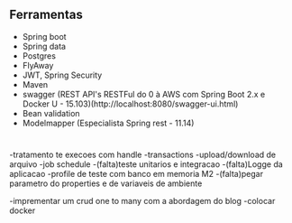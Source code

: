 ## Ferramentas
- Spring boot 
- Spring data 
- Postgres
- FlyAway
- JWT, Spring Security
- Maven
- swagger (REST API's RESTFul do 0 à AWS com Spring Boot 2.x e Docker U - 15.103)(http://localhost:8080/swagger-ui.html)
- Bean validation
- Modelmapper   (Especialista Spring rest - 11.14)

# 
-tratamento te execoes com handle
-transactions 
-upload/download de arquivo
-job schedule
-(falta)teste unitarios e integracao
-(falta)Logge da aplicacao
-profile de teste com banco em memoria M2
-(falta)pegar parametro do properties e de variaveis de ambiente 

-imprementar um crud one to many com a abordagem do blog 
-colocar docker
